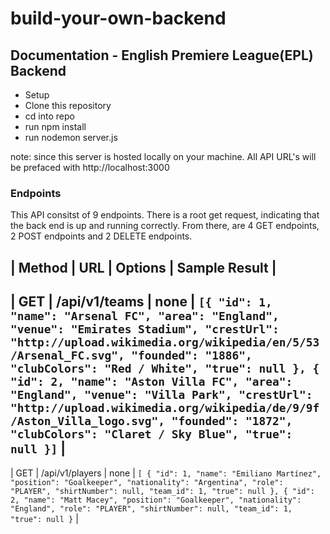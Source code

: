 # build-your-own-backend

## Documentation - English Premiere League(EPL) Backend

  - Setup
  - Clone this repository
  - cd into repo
  - run npm install
  - run nodemon server.js
  
note: since this server is hosted locally on your machine. All API URL's will be prefaced with http://localhost:3000

### Endpoints

This API consitst of 9 endpoints. There is a root get request, indicating that the back end is up and running correctly. From there, are 4 GET endpoints, 2 POST endpoints and 2 DELETE endpoints. 

| Method | URL | Options | Sample Result |
------------------------------------------
| GET | /api/v1/teams | none | ``` [{
        "id": 1,
        "name": "Arsenal FC",
        "area": "England",
        "venue": "Emirates Stadium",
        "crestUrl": "http://upload.wikimedia.org/wikipedia/en/5/53/Arsenal_FC.svg",
        "founded": "1886",
        "clubColors": "Red / White",
        "true": null
    },
    {
        "id": 2,
        "name": "Aston Villa FC",
        "area": "England",
        "venue": "Villa Park",
        "crestUrl": "http://upload.wikimedia.org/wikipedia/de/9/9f/Aston_Villa_logo.svg",
        "founded": "1872",
        "clubColors": "Claret / Sky Blue",
        "true": null
    }] ``` |
----------------------------------------------
| GET | /api/v1/players | none | ``` [
    {
        "id": 1,
        "name": "Emiliano Martínez",
        "position": "Goalkeeper",
        "nationality": "Argentina",
        "role": "PLAYER",
        "shirtNumber": null,
        "team_id": 1,
        "true": null
    },
    {
        "id": 2,
        "name": "Matt Macey",
        "position": "Goalkeeper",
        "nationality": "England",
        "role": "PLAYER",
        "shirtNumber": null,
        "team_id": 1,
        "true": null
    } ``` |
    

